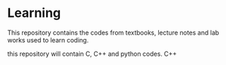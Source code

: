 # Learning
This repository contains the codes from textbooks, lecture notes and lab works used to learn coding.

this repository will contain C, C++ and python codes. C++ 
